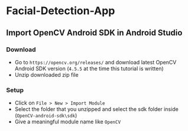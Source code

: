 # Facial-Detection-App

## Import OpenCV Android SDK in Android Studio

### Download
- Go to `https://opencv.org/releases/` and download latest OpenCV Android SDK version (`4.5.5` at the time this tutorial is written)
- Unzip downloaded zip file

### Setup
- Click on `File > New > Import Module`
- Select the folder that you unzipped and select the sdk folder inside (`OpenCV-android-sdk\sdk`)
- Give a meaningful module name like `OpenCV`
